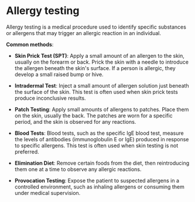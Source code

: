 <!--
source: gpt-3 + jph editing
tags: tests
-->

# Allergy testing

Allergy testing is a medical procedure used to identify specific substances or allergens that may trigger an allergic reaction in an individual.

**Common methods**:

* **Skin Prick Test (SPT)**: Apply a small amount of an allergen to the skin, usually on the forearm or back. Prick the skin with a needle to introduce the allergen beneath the skin's surface. If a person is allergic, they develop a small raised bump or hive.

* **Intradermal Test**: Inject a small amount of allergen solution just beneath the surface of the skin. This test is often used when skin prick tests produce inconclusive results.

* **Patch Testing**: Apply small amounts of allergens to patches. Place them on the skin, usually the back. The patches are worn for a specific period, and the skin is observed for any reactions.

* **Blood Tests**: Blood tests, such as the specific IgE blood test, measure the levels of antibodies (immunoglobulin E or IgE) produced in response to specific allergens. This test is often used when skin testing is not preferred.

* **Elimination Diet**: Remove certain foods from the diet, then reintroducing them one at a time to observe any allergic reactions.

* **Provocation Testing**: Expose the patient to suspected allergens in a controlled environment, such as inhaling allergens or consuming them under medical supervision.